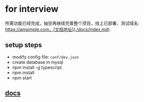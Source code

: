 # for interview
所需功能已经完成，抽空再继续完善整个项目，线上已部署，测试域名: https://amsimple.com，[文档地址](./docs/index.md)

## setup steps
-   modify config file: `conf/dev.json`
-   create database in mysql
-   npm install -g typescript
-   npm install
-   npm start

## [docs](./docs/index.md)